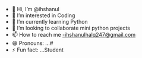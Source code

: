- 👋 Hi, I’m @ihshanul
- 👀 I’m interested in Coding
- 🌱 I’m currently learning Python
- 💞️ I’m looking to collaborate mini python projects 
- 📫 How to reach me -ihshanulhalq247@gmail.com 
- 😄 Pronouns: ...#
- ⚡ Fun fact: ...Student

<!---
ihshanul/ihshanul is a ✨ special ✨ repository because its `README.md` (this file) appears on your GitHub profile.
You can click the Preview link to take a look at your changes.
--->
